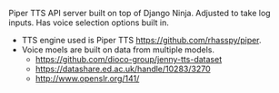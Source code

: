 Piper TTS API server built on top of Django Ninja.
Adjusted to take log inputs.
Has voice selection options built in.

- TTS engine used is Piper TTS https://github.com/rhasspy/piper.
- Voice moels are built on data from multiple models.
  -  https://github.com/dioco-group/jenny-tts-dataset
  -  https://datashare.ed.ac.uk/handle/10283/3270
  -  http://www.openslr.org/141/
